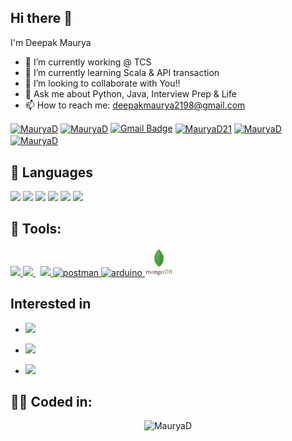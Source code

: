 ## Hi there 👋

I'm Deepak Maurya

- 🔭 I’m currently working @ TCS
- 🌱 I’m currently learning Scala & API transaction
- 👯 I’m looking to collaborate with You!!
- 💬 Ask me about Python, Java, Interview Prep & Life
- 📫 How to reach me: deepakmaurya2198@gmail.com



<a href="https://www.linkedin.com/in/deepak-maurya-378811169" target="blank"><img align="center" src="https://managersante.com/wp-content/uploads/2015/12/2000px-linkedin_icon-svg.png" alt="MauryaD" height="30" width="40" /></a>
<a href="https://twitter.com/MauryaD21" target="blank"><img align="center" src="https://284ivp1abr6435y6t219n54e-wpengine.netdna-ssl.com/wp-content/uploads/2020/01/twitter-logo-transparent-15.png" alt="MauryaD" height="30" width="40" /></a>
[![Gmail Badge](https://img.shields.io/badge/-deepakmaurya2198@gmail.com-c14438?style=flat&logo=Gmail&logoColor=white&link=mailto:deepakmaurya2198@gmail.com)](mailto:deepakmaurya2198@gmail.com)
<a href="https://www.leetcode.com/MauryaD21" target="blank"><img align="center" src="https://raw.githubusercontent.com/rahuldkjain/github-profile-readme-generator/master/src/images/icons/Social/leet-code.svg" alt="MauryaD21" height="30" width="40" /></a>
<a href="https://auth.geeksforgeeks.org/user/deepakmaurya2198/practice" target="blank"><img align="center" src="https://raw.githubusercontent.com/rahuldkjain/github-profile-readme-generator/master/src/images/icons/Social/geeks-for-geeks.svg" alt="MauryaD" height="30" width="40" /></a>
<a href="https://www.hackerrank.com/deepakmaurya2198" target="blank"><img align="center" src="https://1.bp.blogspot.com/-ULT9oDhqr24/XJYCrttOEpI/AAAAAAAAJYE/inXHXlzblBI3SbcGpiUj4TMNj-E8uPlaQCK4BGAYYCw/s1600/logo%2Bhackerrank%2Bicon.png" alt="MauryaD" height="30" width="40" /></a>


## 🍁 Languages
![](https://img.shields.io/badge/C%2B%2B-00599C?style=for-the-badge&logo=c%2B%2B&logoColor=white)
![](https://img.shields.io/badge/Java-informational?style=for-the-badge&logo=java&logoColor=white)
![](https://img.shields.io/badge/Python-FFD43B?style=for-the-badge&logo=python&logoColor=darkgreen)
![](https://img.shields.io/badge/HTML5-E34F26?style=for-the-badge&logo=html5&logoColor=white)
![](https://img.shields.io/badge/CSS3-1572B6?style=for-the-badge&logo=css3&logoColor=white)
![](https://img.shields.io/badge/Scala-DE3423?style=for-the-badge&logo=scala)


## 🧰 Tools:

<p align="left"> 
    <a href="https://git-scm.com/" target="_blank"> <img src="https://img.icons8.com/color/48/000000/git.png"/> </a>
    <a style="padding-right:8px;" href="https://www.mysql.com/" target="_blank"> <img src="https://img.icons8.com/fluent/50/000000/mysql-logo.png"/> </a>
    <a href="https://spring.io/projects/spring-boot" target="_blank"> <img src="https://img.icons8.com/color/48/000000/spring-logo.png"/> </a> 
    <a href="https://postman.com" target="_blank"> <img src="https://www.vectorlogo.zone/logos/getpostman/getpostman-icon.svg" alt="postman" width="45" height="45"/ </a> 
    <a href="https://www.arduino.cc/" target="_blank"> <img src="https://cdn.worldvectorlogo.com/logos/arduino-1.svg" alt="arduino" width="45" height="45"/> </a>
 <a href="https://www.mongodb.com/" target="_blank" rel="noreferrer"> <img src="https://raw.githubusercontent.com/devicons/devicon/master/icons/mongodb/mongodb-original-wordmark.svg" alt="mongodb" width="45" height="45"/> </a>        
</p>

## Interested in
- ![](https://img.shields.io/badge/IoT-informational?style=&logo=iot&logoColor=white)

- ![](https://img.shields.io/badge/Robotics-DE3423?style=round&logo=Robotics&logoColor=white) 

- ![](https://img.shields.io/badge/Machine_Learning-FFBF00?style=round&logo=ML&logoColor=white)

    
## 🐱‍💻 Coded in:
<p align="center">
    <img align="centre" src="https://github-readme-stats.vercel.app/api/top-langs?username=MauryaD&show_icons=true&locale=en&layout=compact" alt="MauryaD"/>
</p>



